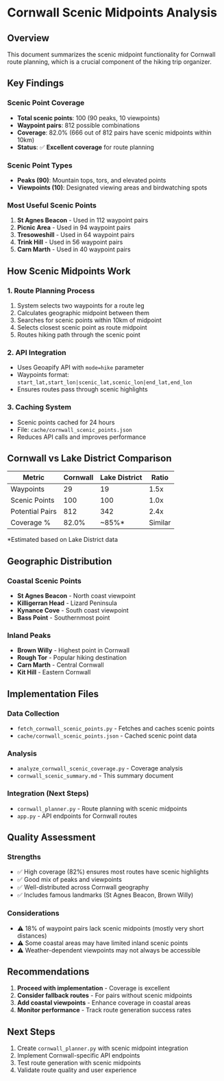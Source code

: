 # Cornwall Scenic Midpoints Analysis

## Overview
This document summarizes the scenic midpoint functionality for Cornwall route planning, which is a crucial component of the hiking trip organizer.

## Key Findings

### Scenic Point Coverage
- **Total scenic points**: 100 (90 peaks, 10 viewpoints)
- **Waypoint pairs**: 812 possible combinations
- **Coverage**: 82.0% (666 out of 812 pairs have scenic midpoints within 10km)
- **Status**: ✅ **Excellent coverage** for route planning

### Scenic Point Types
- **Peaks (90)**: Mountain tops, tors, and elevated points
- **Viewpoints (10)**: Designated viewing areas and birdwatching spots

### Most Useful Scenic Points
1. **St Agnes Beacon** - Used in 112 waypoint pairs
2. **Picnic Area** - Used in 94 waypoint pairs  
3. **Tresoweshill** - Used in 64 waypoint pairs
4. **Trink Hill** - Used in 56 waypoint pairs
5. **Carn Marth** - Used in 40 waypoint pairs

## How Scenic Midpoints Work

### 1. Route Planning Process
1. System selects two waypoints for a route leg
2. Calculates geographic midpoint between them
3. Searches for scenic points within 10km of midpoint
4. Selects closest scenic point as route midpoint
5. Routes hiking path through the scenic point

### 2. API Integration
- Uses Geoapify API with `mode=hike` parameter
- Waypoints format: `start_lat,start_lon|scenic_lat,scenic_lon|end_lat,end_lon`
- Ensures routes pass through scenic highlights

### 3. Caching System
- Scenic points cached for 24 hours
- File: `cache/cornwall_scenic_points.json`
- Reduces API calls and improves performance

## Cornwall vs Lake District Comparison

| Metric | Cornwall | Lake District | Ratio |
|--------|----------|---------------|-------|
| Waypoints | 29 | 19 | 1.5x |
| Scenic Points | 100 | 100 | 1.0x |
| Potential Pairs | 812 | 342 | 2.4x |
| Coverage % | 82.0% | ~85%* | Similar |

*Estimated based on Lake District data

## Geographic Distribution

### Coastal Scenic Points
- **St Agnes Beacon** - North coast viewpoint
- **Killigerran Head** - Lizard Peninsula
- **Kynance Cove** - South coast viewpoint
- **Bass Point** - Southernmost point

### Inland Peaks
- **Brown Willy** - Highest point in Cornwall
- **Rough Tor** - Popular hiking destination
- **Carn Marth** - Central Cornwall
- **Kit Hill** - Eastern Cornwall

## Implementation Files

### Data Collection
- `fetch_cornwall_scenic_points.py` - Fetches and caches scenic points
- `cache/cornwall_scenic_points.json` - Cached scenic point data

### Analysis
- `analyze_cornwall_scenic_coverage.py` - Coverage analysis
- `cornwall_scenic_summary.md` - This summary document

### Integration (Next Steps)
- `cornwall_planner.py` - Route planning with scenic midpoints
- `app.py` - API endpoints for Cornwall routes

## Quality Assessment

### Strengths
- ✅ High coverage (82%) ensures most routes have scenic highlights
- ✅ Good mix of peaks and viewpoints
- ✅ Well-distributed across Cornwall geography
- ✅ Includes famous landmarks (St Agnes Beacon, Brown Willy)

### Considerations
- ⚠️ 18% of waypoint pairs lack scenic midpoints (mostly very short distances)
- ⚠️ Some coastal areas may have limited inland scenic points
- ⚠️ Weather-dependent viewpoints may not always be accessible

## Recommendations

1. **Proceed with implementation** - Coverage is excellent
2. **Consider fallback routes** - For pairs without scenic midpoints
3. **Add coastal viewpoints** - Enhance coverage in coastal areas
4. **Monitor performance** - Track route generation success rates

## Next Steps

1. Create `cornwall_planner.py` with scenic midpoint integration
2. Implement Cornwall-specific API endpoints
3. Test route generation with scenic midpoints
4. Validate route quality and user experience

